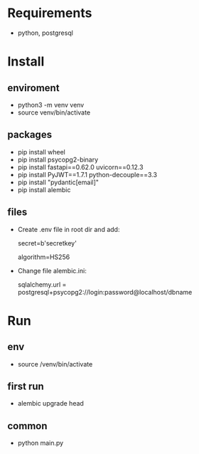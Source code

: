 #  Requirements

- python, postgresql

#  Install

## enviroment
* python3 -m venv venv
* source venv/bin/activate

## packages
- pip install wheel
- pip install psycopg2-binary
- pip install fastapi==0.62.0 uvicorn==0.12.3
- pip install PyJWT==1.7.1 python-decouple==3.3
- pip install "pydantic[email]"
- pip install alembic

## files
- Create .env file in root dir and add:

    secret=b'secretkey'

    algorithm=HS256

- Change file alembic.ini:

    sqlalchemy.url = postgresql+psycopg2://login:password@localhost/dbname

# Run
## env
- source /venv/bin/activate
## first run
 - alembic upgrade head
## common
- python  main.py

